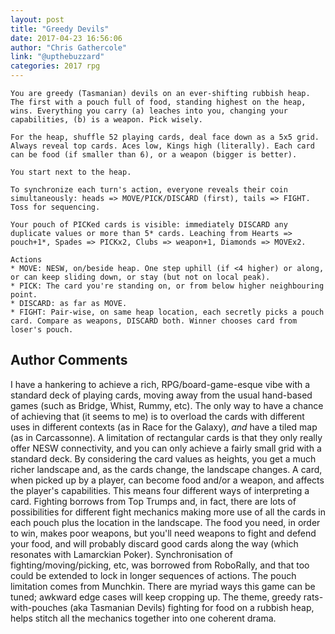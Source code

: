 ```yaml
---
layout: post
title: "Greedy Devils"
date: 2017-04-23 16:56:06
author: "Chris Gathercole"
link: "@upthebuzzard"
categories: 2017 rpg
---
```

```
You are greedy (Tasmanian) devils on an ever-shifting rubbish heap. The first with a pouch full of food, standing highest on the heap, wins. Everything you carry (a) leaches into you, changing your capabilities, (b) is a weapon. Pick wisely.

For the heap, shuffle 52 playing cards, deal face down as a 5x5 grid. Always reveal top cards. Aces low, Kings high (literally). Each card can be food (if smaller than 6), or a weapon (bigger is better).

You start next to the heap.

To synchronize each turn's action, everyone reveals their coin simultaneously: heads => MOVE/PICK/DISCARD (first), tails => FIGHT. Toss for sequencing.

Your pouch of PICKed cards is visible: immediately DISCARD any duplicate values or more than 5* cards. Leaching from Hearts => pouch+1*, Spades => PICKx2, Clubs => weapon+1, Diamonds => MOVEx2.

Actions
* MOVE: NESW, on/beside heap. One step uphill (if <4 higher) or along, or can keep sliding down, or stay (but not on local peak).
* PICK: The card you're standing on, or from below higher neighbouring point.
* DISCARD: as far as MOVE.
* FIGHT: Pair-wise, on same heap location, each secretly picks a pouch card. Compare as weapons, DISCARD both. Winner chooses card from loser's pouch.
```
## Author Comments 

 I have a hankering to achieve a rich, RPG/board-game-esque vibe with a standard deck of playing cards, moving away from the usual hand-based games (such as Bridge, Whist, Rummy, etc). The only way to have a chance of achieving that (it seems to me) is to overload the cards with different uses in different contexts (as in Race for the Galaxy), *and* have a tiled map (as in Carcassonne). A limitation of rectangular cards is that they only really offer NESW connectivity, and you can only achieve a fairly small grid with a standard deck. By considering the card values as heights, you get a much richer landscape and, as the cards change, the landscape changes. A card, when picked up by a player, can become food and/or a weapon, and affects the player's capabilities. This means four different ways of interpreting a card. Fighting borrows from Top Trumps and, in fact, there are lots of possibilities for different fight mechanics making more use of all the cards in each pouch plus the location in the landscape. The food you need, in order to win, makes poor weapons, but you'll need weapons to fight and defend your food, and will probably discard good cards along the way (which resonates  with Lamarckian Poker). Synchronisation of fighting/moving/picking, etc, was borrowed from RoboRally, and that too could be extended to lock in longer sequences of actions. The pouch limitation comes from Munchkin. There are myriad ways this game can be tuned; awkward edge cases will keep cropping up. The theme, greedy rats-with-pouches (aka Tasmanian Devils) fighting for food on a rubbish heap, helps stitch all the mechanics together into one coherent drama.
